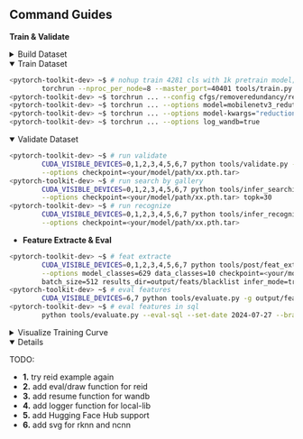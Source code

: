 ## Command Guides

**Train & Validate**

<details close>

<summary> Build Dataset </summary>

Run this comand, make sure your folder format is follow:

```bash
<pytorch-toolkit-dev> ~$ # build dataset for train and validate
<pytorch-toolkit-dev> ~$ ln -s /data/exp-data/* dataset/
```

```bash
<pytorch-toolkit-dev> <timm-dev branch>
    ├── cfgs
    │   └── base-regnety_redution_040.ra3_in1k.yaml
    ├── dataset
    │   ├── 1.jpg
    │   ├── <your datasets> # train/validate data
    │   ├── simsun.ttc # chinese fonts
    │   └── README.md
    ├── docs
    │   ├── demo4reid.jpg
    │   ├── INSTALL.md
    │   ├── model-zoo
    │   └── requirements.txt
    ├── local_lib
    │   ├── data
    │   ├── models
    │   └── utils
    ├── output 
    │   └── ckpts # .pth model path
    ├── README.md
    └── tools
        ├── before
        ├── deploy
        ├── post
        ├── README.md
        ├── eval_feats.py
        ├── train.py
        └── validate.py
```

</details>

<details open>

<summary> Train Dataset </summary>

```bash
<pytorch-toolkit-dev> ~$ # nohup train 4281 cls with 1k pretrain model; resize-256,crop-224,rand aa, re-0.2;
        torchrun --nproc_per_node=8 --master_port=40401 tools/train.py --config cfgs/base-regnety_redution_040.ra3_in1k.yaml
<pytorch-toolkit-dev> ~$ torchrun ... --config cfgs/removeredundancy/regnety_redution_040.ra3_in1k.yaml
<pytorch-toolkit-dev> ~$ torchrun ... --options model=mobilenetv3_redution_large_100.miil_in21k_ft_in1k
<pytorch-toolkit-dev> ~$ torchrun ... --options model-kwargs="reduction_dim=64"
<pytorch-toolkit-dev> ~$ torchrun ... --options log_wandb=true
```

</details>

<details open>

<summary> Validate Dataset </summary>

```bash
<pytorch-toolkit-dev> ~$ # run validate
        CUDA_VISIBLE_DEVICES=0,1,2,3,4,5,6,7 python tools/validate.py --config <cfgs/your/config/for/val/xx.yaml> \
        --options checkpoint=<your/model/path/xx.pth.tar> 
<pytorch-toolkit-dev> ~$ # run search by gallery
        CUDA_VISIBLE_DEVICES=0,1,2,3,4,5,6,7 python tools/infer_searching.py --config <cfgs/your/config/for/infer/xx-infer.yaml> \
        --options checkpoint=<your/model/path/xx.pth.tar> topk=30
<pytorch-toolkit-dev> ~$ # run recognize
        CUDA_VISIBLE_DEVICES=0,1,2,3,4,5,6,7 python tools/infer_recognising.py --config <cfgs/your/config/for/infer/xx-infer.yaml> \
        --options checkpoint=<your/model/path/xx.pth.tar>
```

- **Feature Extracte & Eval**

```bash
<pytorch-toolkit-dev> ~$ # feat extracte
        CUDA_VISIBLE_DEVICES=0,1,2,3,4,5,6,7 python tools/post/feat_extract.py --config <cfgs/your/config/for/infer/xx-infer.yaml> \
        --options model_classes=629 data_classes=10 checkpoint=<your/model/path/xx.pth.tar> \
        batch_size=512 results_dir=output/feats/blacklist infer_mode=train 
<pytorch-toolkit-dev> ~$ # eval features
        CUDA_VISIBLE_DEVICES=6,7 python tools/evaluate.py -g output/feats/mobilenet_large_100-train.npz -q output/feats/mobilenet_large_100-val.npz
<pytorch-toolkit-dev> ~$ # eval features in sql
        python tools/evaluate.py --eval-sql --set-date 2024-07-27 --brand-id 1386 
```

</details>

<details close>

<summary>Visualize Training Curve</summary>

- **Tensorboard**

Watch [tensorboard](http://localhost:6006/) curve in web after run this commands.

```bash
<pytorch-toolkit-dev> ~$ # add tensorboard dir to train output:
<pytorch-toolkit-dev> ~$ CUDA_VISIBLE_DEVICES=0, ... --options tensorboard=logs
<pytorch-toolkit-dev> ~$ # view the output of tensorboard:
<pytorch-toolkit-dev> ~$ tensorboard --logdir logs/202311xx-000720-regnety_redution_040_ra3_in1k-224
```

- **Wandb**

Watch [wandb](https://wandb.ai/) curve after run this commands.

```bash
<pytorch-toolkit-dev> ~$ # login 
<pytorch-toolkit-dev> ~$ wandb login
<pytorch-toolkit-dev> ~$ # add wandb to train output:
<pytorch-toolkit-dev> ~$ CUDA_VISIBLE_DEVICES=0, ... --options log_wandb=true
```

</details>

<details open>

TODO:
 - **1.** try reid example again
 - **2.** add eval/draw function for reid
 - **3.** add resume function for wandb
 - **4.** add logger function for local-lib
 - **5.** add Hugging Face Hub support
 - **6.** add svg for rknn and ncnn

</details>